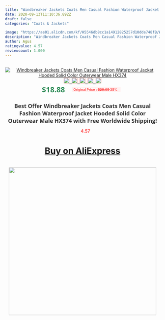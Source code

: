 ```yaml
---
title: "Windbreaker Jackets Coats Men Casual Fashion Waterproof Jacket Hooded Solid Color Outerwear Male HX374"
date: 2020-09-13T11:10:36.892Z
draft: false
categories: "Coats & Jackets"

image: "https://ae01.alicdn.com/kf/H5546db8cc1a14912825257d10dde748fB/Windbreaker-Jackets-Coats-Men-Casual-Fashion-Waterproof-Jacket-Hooded-Solid-Color-Outerwear-Male-HX374.jpg"
description: "Windbreaker Jackets Coats Men Casual Fashion Waterproof Jacket Hooded Solid Color Outerwear Male HX374"
author: Agus
ratingvalue: 4.57
reviewcount: 1.000
---
```

<br>
<div style="text-align: center;">
<a href="https://s.click.aliexpress.com/e/_AoiRSz" target="_blank" rel="nofollow noopener noreferrer"><img alt="Windbreaker Jackets Coats Men Casual Fashion Waterproof Jacket Hooded Solid Color Outerwear Male HX374" class="magnifier-image" src="https://ae01.alicdn.com/kf/H5546db8cc1a14912825257d10dde748fB/Windbreaker-Jackets-Coats-Men-Casual-Fashion-Waterproof-Jacket-Hooded-Solid-Color-Outerwear-Male-HX374.jpg_640x640.jpg">
<br>
<img style="border:1px solid salmon" src="https://ae01.alicdn.com/kf/H5546db8cc1a14912825257d10dde748fB/Windbreaker-Jackets-Coats-Men-Casual-Fashion-Waterproof-Jacket-Hooded-Solid-Color-Outerwear-Male-HX374.jpg_120x120.jpg">&nbsp;&nbsp;<img style="border:1px solid salmon" src="https://ae01.alicdn.com/kf/H57c07602253146f3b81e07e4535492396/Windbreaker-Jackets-Coats-Men-Casual-Fashion-Waterproof-Jacket-Hooded-Solid-Color-Outerwear-Male-HX374.jpg_120x120.jpg">&nbsp;&nbsp;<img style="border:1px solid salmon" src="https://ae01.alicdn.com/kf/Hd03f2f38ad1c4409a773635fdee4d00c7/Windbreaker-Jackets-Coats-Men-Casual-Fashion-Waterproof-Jacket-Hooded-Solid-Color-Outerwear-Male-HX374.jpg_120x120.jpg">&nbsp;&nbsp;<img style="border:1px solid salmon" src="https://ae01.alicdn.com/kf/H066a8be5aef545d7b5eaa821e8539661c/Windbreaker-Jackets-Coats-Men-Casual-Fashion-Waterproof-Jacket-Hooded-Solid-Color-Outerwear-Male-HX374.jpg_120x120.jpg">&nbsp;&nbsp;<img style="border:1px solid salmon" src="https://ae01.alicdn.com/kf/Hafbeae7f78dc401fb64118b74ce26167L/Windbreaker-Jackets-Coats-Men-Casual-Fashion-Waterproof-Jacket-Hooded-Solid-Color-Outerwear-Male-HX374.jpg_120x120.jpg"></a></div><br0>
<div style="text-align: center;"><span style="background-color: white; border: 0px; box-sizing: border-box; color: seagreen; display: inline-block; font-family: &quot;open sans&quot; , &quot;arial&quot; , &quot;helvetica&quot; , sans-serif , &quot;heiti&quot;; font-size: 24px; font-stretch: inherit; font-weight: 700; line-height: inherit; margin: 0px 10px 0px 0px; padding: 0px; vertical-align: middle;">$18.88 </span>
<span style="background: rgb(255 , 241 , 241); border-radius: 3px; border: 0px; box-sizing: border-box; color: #ff4747; display: inline-block; font-family: inherit; font-size: 12px; font-stretch: inherit; font-style: inherit; font-variant: inherit; font-weight: 600; line-height: inherit; margin: 0px; padding: 2px 5px; transform: scale(0.9); vertical-align: middle;">Original Price : <b style="text-decoration: line-through;">$29.05 </b> 35%&nbsp;&nbsp;</span></div>
<h1 style="color: #333333; display: inline-block; font-family: &quot;open sans&quot; , &quot;arial&quot; , &quot;helvetica&quot; , sans-serif , &quot;heiti&quot;; font-size: 18px; font-stretch: inherit; font-weight: 700; text-align: center;">Best Offer Windbreaker Jackets Coats Men Casual Fashion Waterproof Jacket Hooded Solid Color Outerwear Male HX374 with Free Worldwide Shipping!</h1>
<div style="color: #ff4747; text-align: center;">
<img src="https://4.bp.blogspot.com/-M0ZcTcb-5uY/XleCXlxnR4I/AAAAAAAAAEc/OrjgMkXV1oMQFaCRZj5HQwOCBcu3w1FegCPcBGAYYCw/s1600/star.png" style="height: 15px;">&nbsp;<b>4.57</b></div>
<div class="button_cont" align="center"><a class="buynow_a" href="https://s.click.aliexpress.com/e/_AoiRSz" target="_blank" rel="nofollow noopener noreferrer"><H1>Buy on AliExpress</H1></a></div><br>
<div class="separator" style="clear: both; text-align: center;">
<img src="https://lh3.googleusercontent.com/-pTy5HemUv9M/XlePHvY0dAI/AAAAAAAAAE4/0nX5iRUoIWY8eMW9Dpxeirr157OZliDIgCLcBGAsYHQ/s1600/badge.gif" width="480">
</div>
